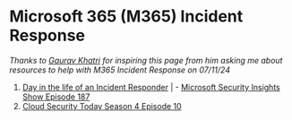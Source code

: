 <h1>Microsoft 365 (M365) Incident Response</h1>

*Thanks to [Gaurav Khatri](https://www.linkedin.com/in/gauraverse/) for inspiring this page from him asking me about resources to help with M365 Incident Response on 07/11/24*

1. [Day in the life of an Incident Responder](https://www.linkedin.com/feed/update/urn:li:activity:7163601846622748672/) | - [Microsoft Security Insights Show Episode 187](https://youtu.be/IgzdBDPe0hU)
2. [Cloud Security Today Season 4 Episode 10](https://www.cloudsecuritytoday.com/1723279/15505088-microsoft-365-incident-response)
